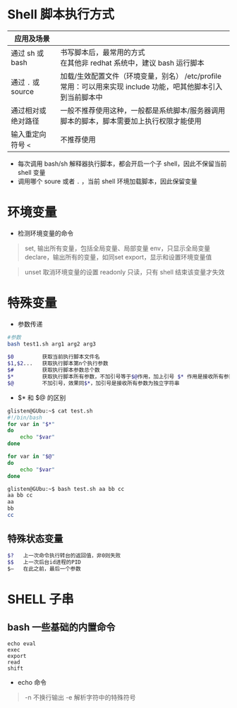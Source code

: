 # Shell 脚本执行方式  

| 应用及场景           |                                                                        |
| --------------- | ---------------------------------------------------------------------- |
| 通过 sh 或 bash    | 书写脚本后，最常用的方式  <br>在其他非 redhat 系统中，建议 bash 运行脚本                         |
| 通过 `.` 或 source | 加载/生效配置文件（环境变量，别名）  /etc/profile<br>常用：可以用来实现 include 功能，吧其他脚本引入到当前脚本中 |
| 通过相对或绝对路径       | 一般不推荐使用这种，一般都是系统脚本/服务器调用脚本的脚本，脚本需要加上执行权限才能使用                           |
| 输入重定向符号 `<`     | 不推荐使用                                                                  |
- 每次调用 bash/sh 解释器执行脚本，都会开启一个子 shell，因此不保留当前 shell 变量
- 调用哪个 soure 或者 `.` ，当前 shell 环境加载脚本，因此保留变量  
  
# 环境变量  
- 检测环境变量的命令  
 >set, 输出所有变量，包括全局变量、局部变量
 >env，只显示全局变量
 >declare，输出所有的变量，如同set
 >export，显示和设置环境变量值
 
 >unset 取消环境变量的设置
 >readonly 只读，只有 shell 结束该变量才失效
 
# 特殊变量  
- 参数传递  
```  bash  
#参数  
bash test1.sh arg1 arg2 arg3  
  
$0         获取当前执行脚本文件名  
$1,$2...   获取执行脚本第n个执行参数  
$#         获取执行脚本参数总个数  
$*         获取执行脚本所有参数，不加引号等于$@作用，加上引号 $* 作用是接收所有参数为单个字符  
$@         不加引号，效果同$*，加引号是接收所有参数为独立字符串
```  
- $* 和 $@ 的区别  
```bash  
glisten@GUbu:~$ cat test.sh 
#!/bin/bash
for var in "$*"
do
    echo "$var"
done

for var in "$@"
do
    echo "$var"
done
```
```sh
glisten@GUbu:~$ bash test.sh aa bb cc
aa bb cc
aa
bb
cc
```
  
## 特殊状态变量  
```bash  
$?   上一次命令执行转台的返回值，非0则失败  
$$   上一次后台id进程的PID  
$—   在此之前，最后一个参数  
```  

# SHELL 子串
## bash 一些基础的内置命令  
```  
echo eval  
exec  
export  
read  
shift
```  
- echo 命令
>-n 不换行输出
>-e 解析字符中的特殊符号
